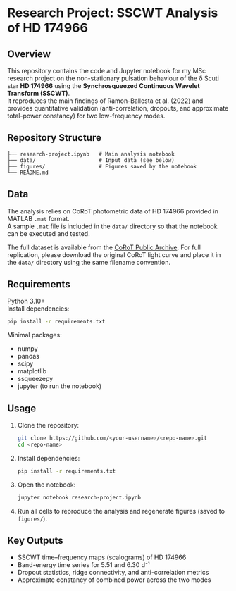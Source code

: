 # Research Project: SSCWT Analysis of HD 174966

## Overview
This repository contains the code and Jupyter notebook for my MSc research project on the non-stationary pulsation behaviour of the δ Scuti star **HD 174966** using the **Synchrosqueezed Continuous Wavelet Transform (SSCWT)**.  
It reproduces the main findings of Ramon-Ballesta et al. (2022) and provides quantitative validation (anti-correlation, dropouts, and approximate total-power constancy) for two low-frequency modes.

## Repository Structure
```
├── research-project.ipynb   # Main analysis notebook 
├── data/                    # Input data (see below)
├── figures/                 # Figures saved by the notebook
└── README.md
```

## Data

The analysis relies on CoRoT photometric data of HD 174966 provided in MATLAB `.mat` format.  
A sample `.mat` file is included in the `data/` directory so that the notebook can be executed and tested.  

The full dataset is available from the [CoRoT Public Archive](http://idoc-corot.ias.u-psud.fr/).
For full replication, please download the original CoRoT light curve and place it in the `data/` directory using the same filename convention.


## Requirements
Python 3.10+  
Install dependencies:
```bash
pip install -r requirements.txt
```
Minimal packages:
- numpy
- pandas
- scipy
- matplotlib
- ssqueezepy
- jupyter (to run the notebook)

## Usage
1. Clone the repository:
   ```bash
   git clone https://github.com/<your-username>/<repo-name>.git
   cd <repo-name>
   ```
2. Install dependencies:
   ```bash
   pip install -r requirements.txt
   ```
3. Open the notebook:
   ```bash
   jupyter notebook research-project.ipynb
   ```
4. Run all cells to reproduce the analysis and regenerate figures (saved to `figures/`).

## Key Outputs
- SSCWT time–frequency maps (scalograms) of HD 174966  
- Band-energy time series for 5.51 and 6.30 d⁻¹  
- Dropout statistics, ridge connectivity, and anti-correlation metrics  
- Approximate constancy of combined power across the two modes
